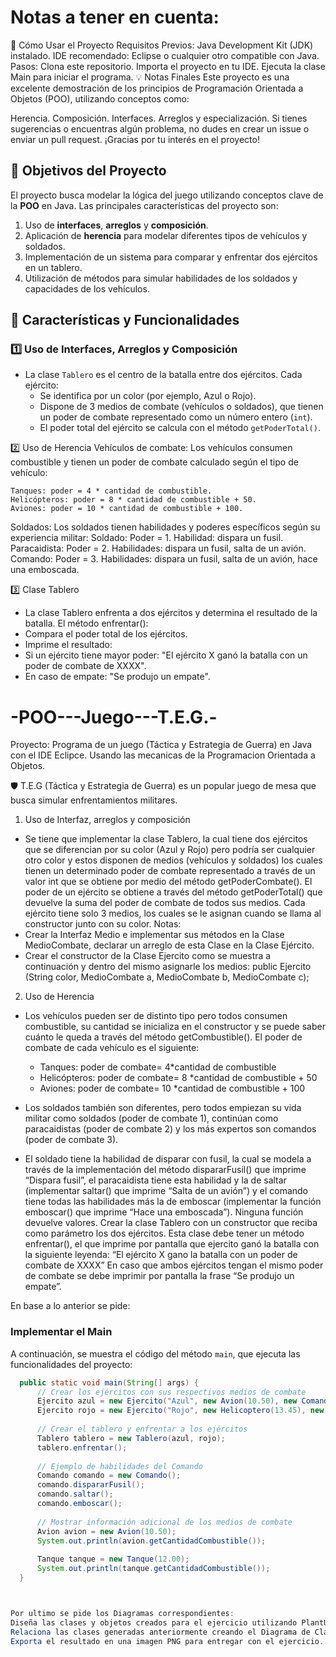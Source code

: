 # Notas a tener en cuenta:
🚀 Cómo Usar el Proyecto
  Requisitos Previos:
  Java Development Kit (JDK) instalado.
  IDE recomendado: Eclipse o cualquier otro compatible con Java.
  Pasos:
  Clona este repositorio.
  Importa el proyecto en tu IDE.
  Ejecuta la clase Main para iniciar el programa.
  💡 Notas Finales
  Este proyecto es una excelente demostración de los principios de Programación Orientada a Objetos (POO), utilizando conceptos como:

Herencia.
  Composición.
  Interfaces.
  Arreglos y especialización.
  Si tienes sugerencias o encuentras algún problema, no dudes en crear un issue o enviar un pull request. ¡Gracias por tu interés en el proyecto!

## 🎯 Objetivos del Proyecto

El proyecto busca modelar la lógica del juego utilizando conceptos clave de la **POO** en Java. Las principales características del proyecto son:

1. Uso de **interfaces**, **arreglos** y **composición**.
2. Aplicación de **herencia** para modelar diferentes tipos de vehículos y soldados.
3. Implementación de un sistema para comparar y enfrentar dos ejércitos en un tablero.
4. Utilización de métodos para simular habilidades de los soldados y capacidades de los vehículos.

## 🔧 Características y Funcionalidades

### 1️⃣ Uso de Interfaces, Arreglos y Composición
- La clase `Tablero` es el centro de la batalla entre dos ejércitos. Cada ejército:
  - Se identifica por un color (por ejemplo, Azul o Rojo).
  - Dispone de 3 medios de combate (vehículos o soldados), que tienen un poder de combate representado como un número entero (`int`).
  - El poder total del ejército se calcula con el método `getPoderTotal()`.

2️⃣ Uso de Herencia
Vehículos de combate: Los vehículos consumen combustible y tienen un poder de combate calculado según el tipo de vehículo:

    Tanques: poder = 4 * cantidad de combustible.
    Helicópteros: poder = 8 * cantidad de combustible + 50.
    Aviones: poder = 10 * cantidad de combustible + 100.
  
Soldados: Los soldados tienen habilidades y poderes específicos según su experiencia militar:
    Soldado: Poder = 1. Habilidad: dispara un fusil.
    Paracaidista: Poder = 2. Habilidades: dispara un fusil, salta de un avión.
    Comando: Poder = 3. Habilidades: dispara un fusil, salta de un avión, hace una emboscada.

3️⃣ Clase Tablero
 - La clase Tablero enfrenta a dos ejércitos y determina el resultado de la batalla. El método enfrentar():
  - Compara el poder total de los ejércitos.
  - Imprime el resultado:
  - Si un ejército tiene mayor poder: "El ejército X ganó la batalla con un poder de combate de XXXX".
  - En caso de empate: "Se produjo un empate".

# -POO---Juego---T.E.G.-
Proyecto: Programa de un juego (Táctica y Estrategia de Guerra) en Java con el IDE Eclipce. Usando las mecanicas de la Programacion Orientada a Objetos.

🛡️ T.E.G (Táctica y Estrategia de Guerra) es un popular juego de mesa que busca
simular enfrentamientos militares.

1. Uso de Interfaz, arreglos y composición
  - Se tiene que implementar la clase Tablero, la cual tiene dos ejércitos que se
  diferencian por su color (Azul y Rojo) pero podría ser cualquier otro color y estos
  disponen de medios (vehículos y soldados) los cuales tienen un determinado poder
  de combate representado a través de un valor int que se obtiene por medio del
  método getPoderCombate().
  El poder de un ejército se obtiene a través del método getPoderTotal() que
  devuelve la suma del poder de combate de todos sus medios. Cada ejército tiene solo
  3 medios, los cuales se le asignan cuando se llama al constructor junto con su color.
  Notas:
  - Crear la Interfaz Medio e implementar sus métodos en la Clase
  MedioCombate, declarar un arreglo de esta Clase en la Clase Ejército.
  - Crear el constructor de la Clase Ejercito como se muestra a continuación y
  dentro del mismo asignarle los medios:
  public Ejercito (String color, MedioCombate a, MedioCombate b,
  MedioCombate c);

2. Uso de Herencia
  - Los vehículos pueden ser de distinto tipo pero todos consumen combustible, su
  cantidad se inicializa en el constructor y se puede saber cuánto le queda a través del
  método getCombustible(). El poder de combate de cada vehículo es el siguiente:
    - Tanques: poder de combate= 4*cantidad de combustible
    - Helicópteros: poder de combate= 8 *cantidad de combustible + 50
    - Aviones: poder de combate= 10 *cantidad de combustible + 100
  
  - Los soldados también son diferentes, pero todos empiezan su vida militar como
    soldados (poder de combate 1), continúan como paracaidistas (poder de combate
    2) y los más expertos son comandos (poder de combate 3).
  
  - El soldado tiene la habilidad de disparar con fusil, la cual se modela a través de la
    implementación del método dispararFusil() que imprime “Dispara fusil”, el
    paracaidista tiene esta habilidad y la de saltar (implementar saltar() que imprime
    “Salta de un avión”) y el comando tiene todas las habilidades más la de emboscar
    (implementar la función emboscar() que imprime “Hace una emboscada”). Ninguna
    función devuelve valores.
    Crear la clase Tablero con un constructor que reciba como parámetro los dos
    ejércitos.
    Esta clase debe tener un método enfrentar(), el que imprime por pantalla que
    ejercito ganó la batalla con la siguiente leyenda:
    “El ejército X gano la batalla con un poder de combate de XXXX”
    En caso que ambos ejércitos tengan el mismo poder de combate se debe imprimir
    por pantalla la frase “Se produjo un empate”.
    
En base a lo anterior se pide:
### Implementar el Main

A continuación, se muestra el código del método `main`, que ejecuta las funcionalidades del proyecto:

```java
  public static void main(String[] args) {
      // Crear los ejércitos con sus respectivos medios de combate
      Ejercito azul = new Ejercito("Azul", new Avion(10.50), new Comando(), new Tanque(12.00));
      Ejercito rojo = new Ejercito("Rojo", new Helicoptero(13.45), new Soldado(), new Paracaidista());
  
      // Crear el tablero y enfrentar a los ejércitos
      Tablero tablero = new Tablero(azul, rojo);
      tablero.enfrentar();
  
      // Ejemplo de habilidades del Comando
      Comando comando = new Comando();
      comando.dispararFusil();
      comando.saltar();
      comando.emboscar();
  
      // Mostrar información adicional de los medios de combate
      Avion avion = new Avion(10.50);
      System.out.println(avion.getCantidadCombustible());
  
      Tanque tanque = new Tanque(12.00);
      System.out.println(tanque.getCantidadCombustible());
  }



Por ultimo se pide los Diagramas correspondientes:
Diseña las clases y objetos creados para el ejercicio utilizando PlantUML.
Relaciona las clases generadas anteriormente creando el Diagrama de Clases del ejercicio completo (exceptuando la clase Main.java).
Exporta el resultado en una imagen PNG para entregar con el ejercicio.
